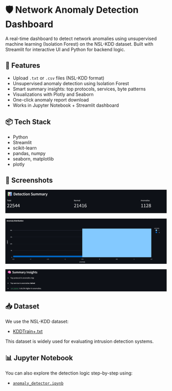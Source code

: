 # 🛡️ Network Anomaly Detection Dashboard

A real-time dashboard to detect network anomalies using unsupervised machine learning (Isolation Forest) on the NSL-KDD dataset. Built with Streamlit for interactive UI and Python for backend logic.

## 🚀 Features
- Upload `.txt` or `.csv` files (NSL-KDD format)
- Unsupervised anomaly detection using Isolation Forest
- Smart summary insights: top protocols, services, byte patterns
- Visualizations with Plotly and Seaborn
- One-click anomaly report download
- Works in Jupyter Notebook + Streamlit dashboard

## 📦 Tech Stack
- Python 
- Streamlit
- scikit-learn
- pandas, numpy
- seaborn, matplotlib
- plotly

## 📸 Screenshots

![detection summary](screenshots/detection%20summary.png)

![Anomaly Plot](screenshots/distribution.png)

![Smart Summary](screenshots/summary.png)

## 📥 Dataset

We use the NSL-KDD dataset:
- [KDDTrain+.txt](https://github.com/defcom17/NSL_KDD/blob/master/KDDTrain%2B.txt)

This dataset is widely used for evaluating intrusion detection systems.

## 📊 Jupyter Notebook

You can also explore the detection logic step-by-step using:
- [`anomaly_detector.ipynb`](./anomaly_detector.ipynb)

